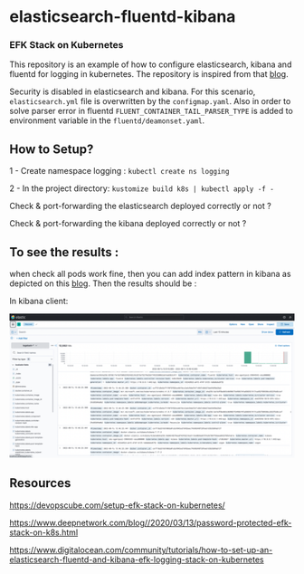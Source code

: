 # elasticsearch-fluentd-kibana
### EFK Stack on Kubernetes
This repository is an example of how to configure elasticsearch, kibana and fluentd for logging in kubernetes. The repository is inspired from that [blog].

Security is disabled in elasticsearch and kibana. For this scenario, `elasticsearch.yml` file is overwritten by the `configmap.yaml`. 
Also in order to solve parser error in fluentd `FLUENT_CONTAINER_TAIL_PARSER_TYPE` is added to environment variable in the `fluentd/deamonset.yaml`.

## How to Setup?
1 - Create namespace logging : `kubectl create ns logging`

2 - In the project directory:
` kustomize build k8s | kubectl apply -f -
`

Check & port-forwarding the elasticsearch deployed correctly or not ?

Check & port-forwarding the kibana deployed correctly or not ?


## To see the results :
when check all pods work fine, then you can add index pattern in kibana as depicted on this  [blog].
Then the results should be :

In kibana client:

![alt tag](https://github.com/ozgen/elasticsearch-fluentd-kibana/blob/main/result/kibana_result.png)



## Resources

https://devopscube.com/setup-efk-stack-on-kubernetes/

https://www.deepnetwork.com/blog//2020/03/13/password-protected-efk-stack-on-k8s.html

https://www.digitalocean.com/community/tutorials/how-to-set-up-an-elasticsearch-fluentd-and-kibana-efk-logging-stack-on-kubernetes

[blog]: https://devopscube.com/setup-efk-stack-on-kubernetes/
